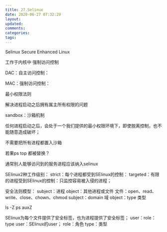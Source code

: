 ```yaml
---
title: 27.Selinux
date: 2020-06-27 07:32:29
layout:
updated:
comments:
categories:
tags:
---
```

Selinux
    Secure Enhanced Linux

工作于内核中
强制访问控制

DAC：自主访问控制：


MAC：强制访问控制：

最小权限法则

解决进程启动之后拥有属主所有权限的问题


sandbox：沙箱机制

任何进程启动之后，会处于一个我们提供的最小权限环境下，即使脱离控制，也不能随意造成破坏；

不需要把所有进程都置入沙箱

若果ps top 都被替换？

通常别人能够访问到的服务进程应该纳入selinux

SElinux2种工作级别：
    strict：每个进程都受到SElinux的控制：
    targeted：有限的进程受到SElinux的控制：只监控容易被入侵的进程；


安全法则模型：
    subject：进程
    object：其他进程或文件
        文件：open、read、write、close、chown、chmod
    subject：domain 域
    object：type    类型

ls -Z 
ps auxZ

SElinux为每个文件提供了安全标签，也为进程提供了安全标签；
user：role：type
    user：SElinux的user；
    role：角色
    type：类型


